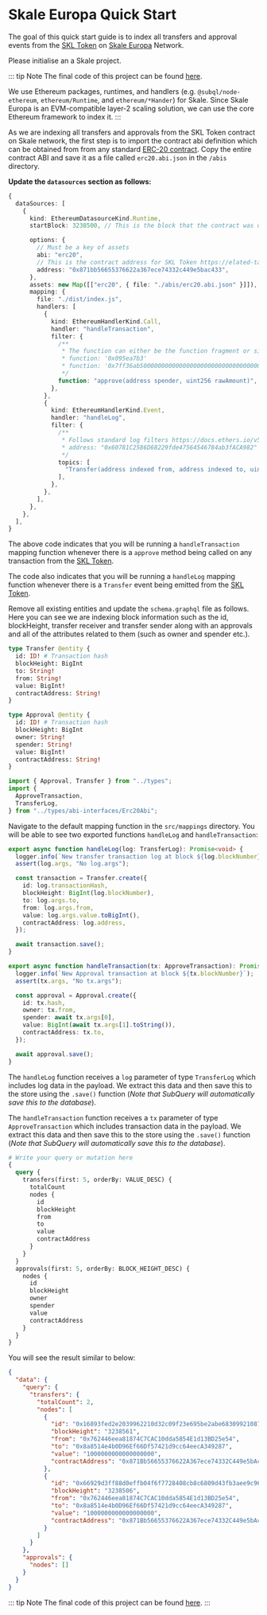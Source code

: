 # Skale Europa Quick Start

The goal of this quick start guide is to index all transfers and approval events from the [SKL Token](https://elated-tan-skat.explorer.mainnet.skalenodes.com/token/0x871Bb56655376622A367ece74332C449e5bAc433) on [Skale Europa](https://skale.space/) Network.

Please initialise an a Skale project.

<!-- @include: ../snippets/evm-quickstart-reference.md -->

::: tip Note
The final code of this project can be found [here](https://github.com/subquery/ethereum-subql-starter/blob/main/Skale/skale-starter).

We use Ethereum packages, runtimes, and handlers (e.g. `@subql/node-ethereum`, `ethereum/Runtime`, and `ethereum/*Hander`) for Skale. Since Skale Europa is an EVM-compatible layer-2 scaling solution, we can use the core Ethereum framework to index it.
:::

<!-- @include: ../snippets/evm-manifest-intro.md#level2 -->

As we are indexing all transfers and approvals from the SKL Token contract on Skale network, the first step is to import the contract abi definition which can be obtained from from any standard [ERC-20 contract](https://ethereum.org/en/developers/docs/standards/tokens/erc-20/). Copy the entire contract ABI and save it as a file called `erc20.abi.json` in the `/abis` directory.

**Update the `datasources` section as follows:**

```ts
{
  dataSources: [
    {
      kind: EthereumDatasourceKind.Runtime,
      startBlock: 3238500, // This is the block that the contract was deployed on https://elated-tan-skat.explorer.mainnet.skalenodes.com/token/0x871Bb56655376622A367ece74332C449e5bAc433

      options: {
        // Must be a key of assets
        abi: "erc20",
        // This is the contract address for SKL Token https://elated-tan-skat.explorer.mainnet.skalenodes.com/token/0x871Bb56655376622A367ece74332C449e5bAc433
        address: "0x871bb56655376622a367ece74332c449e5bac433",
      },
      assets: new Map([["erc20", { file: "./abis/erc20.abi.json" }]]),
      mapping: {
        file: "./dist/index.js",
        handlers: [
          {
            kind: EthereumHandlerKind.Call,
            handler: "handleTransaction",
            filter: {
              /**
               * The function can either be the function fragment or signature
               * function: '0x095ea7b3'
               * function: '0x7ff36ab500000000000000000000000000000000000000000000000000000000'
               */
              function: "approve(address spender, uint256 rawAmount)",
            },
          },
          {
            kind: EthereumHandlerKind.Event,
            handler: "handleLog",
            filter: {
              /**
               * Follows standard log filters https://docs.ethers.io/v5/concepts/events/
               * address: "0x60781C2586D68229fde47564546784ab3fACA982"
               */
              topics: [
                "Transfer(address indexed from, address indexed to, uint256 amount)",
              ],
            },
          },
        ],
      },
    },
  ],
}
```

The above code indicates that you will be running a `handleTransaction` mapping function whenever there is a `approve` method being called on any transaction from the [SKL Token](https://elated-tan-skat.explorer.mainnet.skalenodes.com/token/0x871Bb56655376622A367ece74332C449e5bAc433).

The code also indicates that you will be running a `handleLog` mapping function whenever there is a `Transfer` event being emitted from the [SKL Token](https://elated-tan-skat.explorer.mainnet.skalenodes.com/token/0x871Bb56655376622A367ece74332C449e5bAc433).

<!-- @include: ../snippets/evm-manifest-note.md -->

<!-- @include: ../snippets/schema-intro-level2.md -->

Remove all existing entities and update the `schema.graphql` file as follows. Here you can see we are indexing block information such as the id, blockHeight, transfer receiver and transfer sender along with an approvals and all of the attributes related to them (such as owner and spender etc.).

```graphql
type Transfer @entity {
  id: ID! # Transaction hash
  blockHeight: BigInt
  to: String!
  from: String!
  value: BigInt!
  contractAddress: String!
}

type Approval @entity {
  id: ID! # Transaction hash
  blockHeight: BigInt
  owner: String!
  spender: String!
  value: BigInt!
  contractAddress: String!
}
```

<!-- @include: ../snippets/note-on-entity-relationships.md -->

<!-- @include: ../snippets/evm-codegen.md -->

```ts
import { Approval, Transfer } from "../types";
import {
  ApproveTransaction,
  TransferLog,
} from "../types/abi-interfaces/Erc20Abi";
```

<!-- @include: ../snippets/schema-note.md -->

<!-- @include: ../snippets/mapping-intro-level2.md -->

Navigate to the default mapping function in the `src/mappings` directory. You will be able to see two exported functions `handleLog` and `handleTransaction`:

```ts
export async function handleLog(log: TransferLog): Promise<void> {
  logger.info(`New transfer transaction log at block ${log.blockNumber}`);
  assert(log.args, "No log.args");

  const transaction = Transfer.create({
    id: log.transactionHash,
    blockHeight: BigInt(log.blockNumber),
    to: log.args.to,
    from: log.args.from,
    value: log.args.value.toBigInt(),
    contractAddress: log.address,
  });

  await transaction.save();
}

export async function handleTransaction(tx: ApproveTransaction): Promise<void> {
  logger.info(`New Approval transaction at block ${tx.blockNumber}`);
  assert(tx.args, "No tx.args");

  const approval = Approval.create({
    id: tx.hash,
    owner: tx.from,
    spender: await tx.args[0],
    value: BigInt(await tx.args[1].toString()),
    contractAddress: tx.to,
  });

  await approval.save();
}
```

The `handleLog` function receives a `log` parameter of type `TransferLog` which includes log data in the payload. We extract this data and then save this to the store using the `.save()` function (_Note that SubQuery will automatically save this to the database_).

The `handleTransaction` function receives a `tx` parameter of type `ApproveTransaction` which includes transaction data in the payload. We extract this data and then save this to the store using the `.save()` function (_Note that SubQuery will automatically save this to the database_).

<!-- @include: ../snippets/evm-mapping-note.md -->

<!-- @include: ../snippets/build.md -->

<!-- @include: ../snippets/run-locally.md -->

<!-- @include: ../snippets/query-intro.md -->

```graphql
# Write your query or mutation here
{
  query {
    transfers(first: 5, orderBy: VALUE_DESC) {
      totalCount
      nodes {
        id
        blockHeight
        from
        to
        value
        contractAddress
      }
    }
  }
  approvals(first: 5, orderBy: BLOCK_HEIGHT_DESC) {
    nodes {
      id
      blockHeight
      owner
      spender
      value
      contractAddress
    }
  }
}
```

You will see the result similar to below:

```json
{
  "data": {
    "query": {
      "transfers": {
        "totalCount": 2,
        "nodes": [
          {
            "id": "0x16893fed2e2039962210d32c09f23e695be2abe6830992108746531150c9a8f3",
            "blockHeight": "3238561",
            "from": "0x762446eea81874C7CAC10dda5854E1d13BD25e54",
            "to": "0x8a8514e4b0D96Ef66Df57421d9cc64eecA349287",
            "value": "1000000000000000000",
            "contractAddress": "0x871Bb56655376622A367ece74332C449e5bAc433"
          },
          {
            "id": "0x66929d3ff88d0effb04f6f7728408cb8c6809d43fb3aee9c96b77dc02107e960",
            "blockHeight": "3238506",
            "from": "0x762446eea81874C7CAC10dda5854E1d13BD25e54",
            "to": "0x8a8514e4b0D96Ef66Df57421d9cc64eecA349287",
            "value": "1000000000000000000",
            "contractAddress": "0x871Bb56655376622A367ece74332C449e5bAc433"
          }
        ]
      }
    },
    "approvals": {
      "nodes": []
    }
  }
}
```

::: tip Note
The final code of this project can be found [here](https://github.com/subquery/ethereum-subql-starter/blob/main/Skale/skale-starter/).
:::

<!-- @include: ../snippets/whats-next.md -->
